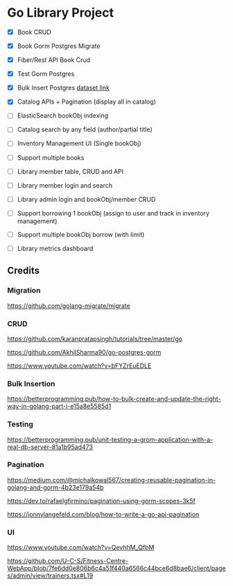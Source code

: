 # Go Library Project

- [X] Book CRUD
- [X] Book Gorm Postgres Migrate
- [X] Fiber/Rest API Book Crud
- [X] Test Gorm Postgres
- [X] Bulk Insert Postgres [dataset link](https://www.kaggle.com/datasets/jealousleopard/goodreadsbooks)
- [X] Catalog APIs + Pagination (display all in catalog)
- [ ] ElasticSearch bookObj indexing
- [ ] Catalog search by any field (author/partial title)
- [ ] Inventory Management UI (Single bookObj)
- [ ] Support multiple books
- [ ] Library member table, CRUD and API
- [ ] Library member login and search
- [ ] Library admin login and bookObj/member CRUD
- [ ] Support borrowing 1 bookObj (assign to user and track in inventory management)
- [ ] Support multiple bookObj borrow (with limit)
- [ ] Library metrics dashboard


## Credits

### Migration
https://github.com/golang-migrate/migrate

### CRUD 
https://github.com/karanpratapsingh/tutorials/tree/master/go

https://github.com/AkhilSharma90/go-postgres-gorm

https://www.youtube.com/watch?v=bFYZrEuEDLE

### Bulk Insertion
https://betterprogramming.pub/how-to-bulk-create-and-update-the-right-way-in-golang-part-i-e15a8e5585d1

### Testing
https://betterprogramming.pub/unit-testing-a-grom-application-with-a-real-db-server-81a1b95ad473

### Pagination
https://medium.com/@michalkowal567/creating-reusable-pagination-in-golang-and-gorm-4b23e179a54b

https://dev.to/rafaelgfirmino/pagination-using-gorm-scopes-3k5f

https://jonnylangefeld.com/blog/how-to-write-a-go-api-pagination

### UI

https://www.youtube.com/watch?v=QevhhM_QfbM

https://github.com/U-C-S/Fitness-Centre-WebApp/blob/7fe6dd0e806b6c4a51f440a6566c44bce6d8bae6/client/pages/admin/view/trainers.tsx#L19